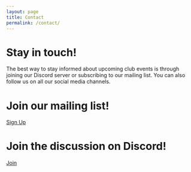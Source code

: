 ```yaml
---
layout: page
title: Contact
permalink: /contact/
---
```


# Stay in touch!
The best way to stay informed about upcoming club events is through joining our Discord server or subscribing to our mailing list. You can also follow us on all our social media channels.

# Join our mailing list!
<a class="button is-dark" href="#">
    <span class="icon">
        <i class="fas fa-paper-plane fa-inverse" aria-hidden="true"></i>
    </span>
    <span>Sign Up</span>
</a>

# Join the discussion on Discord!
<a class="button is-primary" href="{{ site.discord_link }}">
    <span class="icon">
        <i class="fab fa-discord fa-inverse" aria-hidden="true"></i>
    </span>
    <span>Join</span>
</a>



